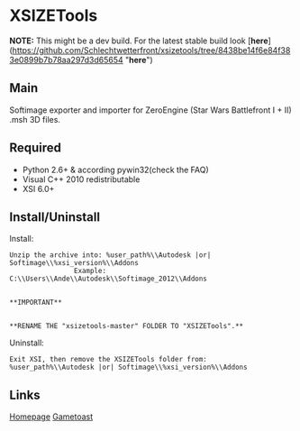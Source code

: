 XSIZETools
========


**NOTE:** This might be a dev build. For the latest stable build look [**here**] (https://github.com/Schlechtwetterfront/xsizetools/tree/8438be14f6e84f383e0899b7b78aa297d3d65654 "**here**")


Main
--------

Softimage exporter and importer for ZeroEngine (Star Wars Battlefront I + II) .msh 3D files.

Required
--------

* Python 2.6+ & according pywin32(check the FAQ)
* Visual C++ 2010 redistributable
* XSI 6.0+

Install/Uninstall
--------

Install:


	Unzip the archive into: %user_path%\\Autodesk |or| Softimage\\%xsi_version%\\Addons
					Example: C:\\Users\\Ande\\Autodesk\\Softimage_2012\\Addons
					
					
	**IMPORTANT**
	
	
	**RENAME THE "xsizetools-master" FOLDER TO "XSIZETools".**
	
	
Uninstall:


	Exit XSI, then remove the XSIZETools folder from: %user_path%\\Autodesk |or| Softimage\\%xsi_version%\\Addons

Links
--------

[Homepage](https://sites.google.com/site/andescp/zetools_main "Homepage")
[Gametoast](http://gametoast.com/forums/viewtopic.php?f=36&t=26664 "Gametoast topic")